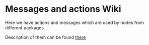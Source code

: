 # Messages and actions Wiki

Here we have actions and messages which are used by nodes from different packages.

Description of them can be found [there](https://github.com/KNR-Selfie/selfie_carolocup2020/wiki/Messages-and-actions)
